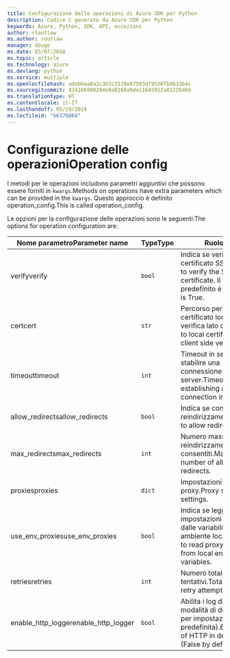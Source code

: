 ```yaml
---
title: Configurazione delle operazioni di Azure SDK per Python
description: Codice C generato da Azure SDK per Python
keywords: Azure, Python, SDK, API, eccezioni
author: rloutlaw
ms.author: routlaw
manager: douge
ms.date: 03/07/2018
ms.topic: article
ms.technology: azure
ms.devlang: python
ms.service: multiple
ms.openlocfilehash: adeb6aa8a2c363c3119e97503df9536fb0633b4c
ms.sourcegitcommit: 434186988284e0a8268a9de11645912a81226d6b
ms.translationtype: HT
ms.contentlocale: it-IT
ms.lasthandoff: 05/29/2019
ms.locfileid: "66376868"
---
```

# <a name="operation-config"></a><span data-ttu-id="759cc-104">Configurazione delle operazioni</span><span class="sxs-lookup"><span data-stu-id="759cc-104">Operation config</span></span> 

<span data-ttu-id="759cc-105">I metodi per le operazioni includono parametri aggiuntivi che possono essere forniti in `kwargs`.</span><span class="sxs-lookup"><span data-stu-id="759cc-105">Methods on operations have extra parameters which can be provided in the `kwargs`.</span></span> <span data-ttu-id="759cc-106">Questo approccio è definito operation_config.</span><span class="sxs-lookup"><span data-stu-id="759cc-106">This is called operation_config.</span></span>

<span data-ttu-id="759cc-107">Le opzioni per la configurazione delle operazioni sono le seguenti:</span><span class="sxs-lookup"><span data-stu-id="759cc-107">The options for operation configuration are:</span></span>

|<span data-ttu-id="759cc-108">Nome parametro</span><span class="sxs-lookup"><span data-stu-id="759cc-108">Parameter name</span></span>|<span data-ttu-id="759cc-109">Type</span><span class="sxs-lookup"><span data-stu-id="759cc-109">Type</span></span>|<span data-ttu-id="759cc-110">Ruolo</span><span class="sxs-lookup"><span data-stu-id="759cc-110">Role</span></span>|
|----------------------|------|---------------|
| <span data-ttu-id="759cc-111">verify</span><span class="sxs-lookup"><span data-stu-id="759cc-111">verify</span></span> |`bool`|<span data-ttu-id="759cc-112">Indica se verificare il certificato SSL.</span><span class="sxs-lookup"><span data-stu-id="759cc-112">Whether to verify the SSL certificate.</span></span> <span data-ttu-id="759cc-113">Il valore predefinito è true.</span><span class="sxs-lookup"><span data-stu-id="759cc-113">Default is True.</span></span>|
|  <span data-ttu-id="759cc-114">cert</span><span class="sxs-lookup"><span data-stu-id="759cc-114">cert</span></span> |`str`| <span data-ttu-id="759cc-115">Percorso per il certificato locale per la verifica lato client.</span><span class="sxs-lookup"><span data-stu-id="759cc-115">Path to local certificate for client side verification.</span></span>|
|  <span data-ttu-id="759cc-116">timeout</span><span class="sxs-lookup"><span data-stu-id="759cc-116">timeout</span></span> |`int`| <span data-ttu-id="759cc-117">Timeout in secondi per stabilire una connessione al server.</span><span class="sxs-lookup"><span data-stu-id="759cc-117">Timeout for establishing a server connection in seconds.</span></span>|
|  <span data-ttu-id="759cc-118">allow_redirects</span><span class="sxs-lookup"><span data-stu-id="759cc-118">allow_redirects</span></span> |`bool` | <span data-ttu-id="759cc-119">Indica se consentire i reindirizzamenti.</span><span class="sxs-lookup"><span data-stu-id="759cc-119">Whether to allow redirects.</span></span>|
|  <span data-ttu-id="759cc-120">max_redirects</span><span class="sxs-lookup"><span data-stu-id="759cc-120">max_redirects</span></span>  |`int`| <span data-ttu-id="759cc-121">Numero massimo di reindirizzamenti consentiti.</span><span class="sxs-lookup"><span data-stu-id="759cc-121">Maimum number of allowed redirects.</span></span>|
|  <span data-ttu-id="759cc-122">proxies</span><span class="sxs-lookup"><span data-stu-id="759cc-122">proxies</span></span>  |`dict` |<span data-ttu-id="759cc-123">Impostazioni del server proxy.</span><span class="sxs-lookup"><span data-stu-id="759cc-123">Proxy server settings.</span></span>|
|  <span data-ttu-id="759cc-124">use_env_proxies</span><span class="sxs-lookup"><span data-stu-id="759cc-124">use_env_proxies</span></span> |`bool` |<span data-ttu-id="759cc-125">Indica se leggere le impostazioni del proxy dalle variabili di ambiente locali.</span><span class="sxs-lookup"><span data-stu-id="759cc-125">Whether to read proxy settings from local environment variables.</span></span>|
|  <span data-ttu-id="759cc-126">retries</span><span class="sxs-lookup"><span data-stu-id="759cc-126">retries</span></span>  |`int` | <span data-ttu-id="759cc-127">Numero totale di tentativi.</span><span class="sxs-lookup"><span data-stu-id="759cc-127">Total number of retry attempts.</span></span>|
|  <span data-ttu-id="759cc-128">enable_http_logger</span><span class="sxs-lookup"><span data-stu-id="759cc-128">enable_http_logger</span></span> | `bool`| <span data-ttu-id="759cc-129">Abilita i log di HTTP in modalità di debug (False per impostazione predefinita).</span><span class="sxs-lookup"><span data-stu-id="759cc-129">Enable logs of HTTP in debug mode (False by default).</span></span>|
